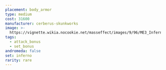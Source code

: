 ```yaml
---
placement: body_armor
type: medium
cost: 31600
manufacturer: cerberus-skunkworks
image: >-
  https://vignette.wikia.nocookie.net/masseffect/images/9/96/ME3_Inferno_Armor.png/revision/latest?cb=20120314170848
tags:
  - attack_bonus
  - set_bonus
andromeda: false
set: inferno
rarity: rare
---
```

